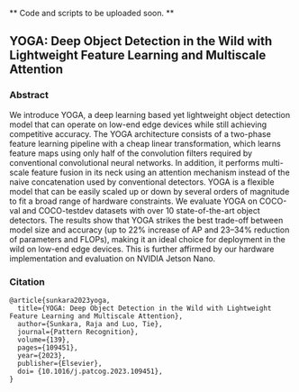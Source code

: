 ** Code and scripts to be uploaded soon. **

## YOGA: Deep Object Detection in the Wild with Lightweight Feature Learning and Multiscale Attention

### Abstract

We introduce YOGA, a deep learning based yet lightweight object detection model that can operate on low-end edge devices while still achieving competitive accuracy. The YOGA architecture consists of a two-phase feature learning pipeline with a cheap linear transformation, which learns feature maps using only half of the convolution filters required by conventional convolutional neural networks. In addition, it performs multi-scale feature fusion in its neck using an attention mechanism instead of the naive concatenation used by conventional detectors. YOGA is a flexible model that can be easily scaled up or down by several orders of magnitude to fit a broad range of hardware constraints. We evaluate YOGA on COCO-val and COCO-testdev datasets with over 10 state-of-the-art object detectors. The results show that YOGA strikes the best trade-off between model size and accuracy (up to 22% increase of AP and 23–34% reduction of parameters and FLOPs), making it an ideal choice for deployment in the wild on low-end edge devices. This is further affirmed by our hardware implementation and evaluation on NVIDIA Jetson Nano.

### Citation

```
@article{sunkara2023yoga,
  title={YOGA: Deep Object Detection in the Wild with Lightweight Feature Learning and Multiscale Attention},
  author={Sunkara, Raja and Luo, Tie},
  journal={Pattern Recognition},
  volume={139},
  pages={109451},
  year={2023},
  publisher={Elsevier},
  doi= {10.1016/j.patcog.2023.109451},
}
```
